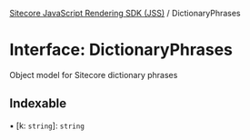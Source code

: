 [Sitecore JavaScript Rendering SDK (JSS)](../README.md) / DictionaryPhrases

# Interface: DictionaryPhrases

Object model for Sitecore dictionary phrases

## Indexable

▪ [k: `string`]: `string`
